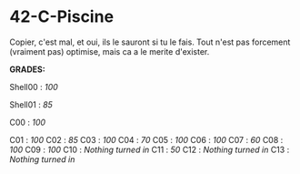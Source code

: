 # 42-C-Piscine

Copier, c'est mal, et oui, ils le sauront si tu le fais.
Tout n'est pas forcement (vraiment pas) optimise, mais ca a le merite d'exister.

__GRADES:__

Shell00 : _100_

Shell01 : _85_

C00 : _100_

C01 : _100_
C02 : _85_
C03 : _100_
C04 : _70_
C05 : _100_
C06 : _100_
C07 : _60_
C08 : _100_
C09 : _100_
C10 : _Nothing turned in_
C11 : _50_
C12 : _Nothing turned in_
C13 : _Nothing turned in_
